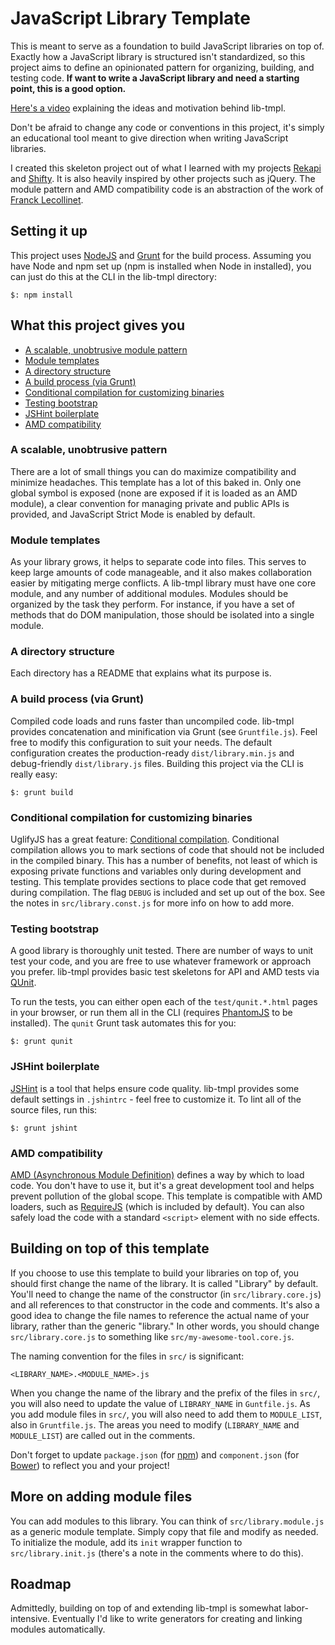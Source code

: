 # JavaScript Library Template

This is meant to serve as a foundation to build JavaScript libraries on top of.
Exactly how a JavaScript library is structured isn't standardized, so this
project aims to define an opinionated pattern for organizing, building, and
testing code.  __If want to write a JavaScript library and need a starting
point, this is a good option.__

[Here's a video](http://www.youtube.com/watch?v=OGZB7lq9-Mk) explaining the
ideas and motivation behind lib-tmpl.

Don't be afraid to change any code or conventions in this project, it's simply
an educational tool meant to give direction when writing JavaScript libraries.

I created this skeleton project out of what I learned with my projects
[Rekapi](https://github.com/jeremyckahn/rekapi) and
[Shifty](https://github.com/jeremyckahn/shifty).  It is also heavily inspired
by other projects such as jQuery.  The module pattern and AMD compatibility
code is an abstraction of the work of [Franck
Lecollinet](https://github.com/sork).

## Setting it up

This project uses [NodeJS](http://nodejs.org/) and [Grunt](http://gruntjs.com/)
for the build process.  Assuming you have Node and npm set up (npm is installed
when Node in installed), you can just do this at the CLI in the lib-tmpl
directory:

````
$: npm install
````

## What this project gives you

  * [A scalable, unobtrusive module pattern](#a-scalable-unobtrusive-pattern)
  * [Module templates](#module-templates)
  * [A directory structure](#a-directory-structure)
  * [A build process (via Grunt)](#a-build-process-via-grunt)
  * [Conditional compilation for customizing
    binaries](https://github.com/jeremyckahn/lib-tmpl/tree/grunt#conditional-compilation-for-customizing-binaries)
  * [Testing bootstrap](#testing-bootstrap)
  * [JSHint boilerplate](#jshint-boilerplate)
  * [AMD compatibility](#amd-compatibility)

### A scalable, unobtrusive pattern

There are a lot of small things you can do maximize compatibility and minimize
headaches.  This template has a lot of this baked in.  Only one global symbol
is exposed (none are exposed if it is loaded as an AMD module), a clear
convention for managing private and public APIs is provided, and JavaScript
Strict Mode is enabled by default.

### Module templates

As your library grows, it helps to separate code into files.  This serves to
keep large amounts of code manageable, and it also makes collaboration easier
by mitigating merge conflicts.  A lib-tmpl library  must have one core module,
and any number of additional modules.  Modules should be organized by the task
they perform.  For instance, if you have a set of methods that do DOM
manipulation, those should be isolated into a single module.

### A directory structure

Each directory has a README that explains what its purpose is.

### A build process (via Grunt)

Compiled code loads and runs faster than uncompiled code.  lib-tmpl provides
concatenation and minification via Grunt (see `Gruntfile.js`).  Feel free to
modify this configuration to suit your needs.  The default configuration
creates the production-ready `dist/library.min.js` and debug-friendly
`dist/library.js` files.  Building this project via the CLI is really easy:

````
$: grunt build
````

### Conditional compilation for customizing binaries

UglifyJS has a great feature: [Conditional
compilation](https://github.com/mishoo/UglifyJS2#conditional-compilation).
Conditional compilation allows you to mark sections of code that should not be
included in the compiled binary.  This has a number of benefits, not least of
which is exposing private functions and variables only during development and
testing.  This template provides sections to place code that get removed during
compilation.  The flag `DEBUG` is included and set up out of the box.  See the
notes in `src/library.const.js` for more info on how to add more.

### Testing bootstrap

A good library is thoroughly unit tested.  There are number of ways to unit
test your code, and you are free to use whatever framework or approach you
prefer.  lib-tmpl provides basic test skeletons for API and AMD tests via
[QUnit](http://qunitjs.com/).

To run the tests, you can either open each of the `test/qunit.*.html` pages in
your browser, or run them all in the CLI (requires
[PhantomJS](http://phantomjs.org/) to be installed). The `qunit` Grunt task
automates this for you:

````
$: grunt qunit
````

### JSHint boilerplate

[JSHint](http://jshint.com/) is a tool that helps ensure code quality.
lib-tmpl provides some default settings in `.jshintrc` - feel free to customize
it.  To lint all of the source files, run this:

````
$: grunt jshint
````

### AMD compatibility

[AMD (Asynchronous Module
Definition)](https://github.com/amdjs/amdjs-api/wiki/AMD) defines a way by
which to load code.  You don't have to use it, but it's a great development
tool and helps prevent pollution of the global scope.  This template is
compatible with AMD loaders, such as
[RequireJS](https://github.com/jrburke/requirejs) (which is included by
default).  You can also safely load the code with a standard `<script>` element
with no side effects.

## Building on top of this template

If you choose to use this template to build your libraries on top of, you
should first change the name of the library.  It is called "Library" by
default.  You'll need to change the name of the constructor (in
`src/library.core.js`) and all references to that constructor in the code and
comments.  It's also a good idea to change the file names to reference the
actual name of your library, rather than the generic "library." In other words,
you should change `src/library.core.js` to something like
`src/my-awesome-tool.core.js`.

The naming convention for the files in `src/` is significant:

````
<LIBRARY_NAME>.<MODULE_NAME>.js
````

When you change the name of the library and the prefix of the files in `src/`,
you will also need to update the value of `LIBRARY_NAME` in `Guntfile.js`.  As
you add module files in `src/`, you will also need to add them to
`MODULE_LIST`, also in `Gruntfile.js`.  The areas you need to modify
(`LIBRARY_NAME` and `MODULE_LIST`) are called out in the comments.

Don't forget to update `package.json` (for [npm](https://npmjs.org/)) and
`component.json` (for [Bower](http://twitter.github.com/bower/)) to reflect you
and your project!

## More on adding module files

You can add modules to this library.  You can think of `src/library.module.js`
as a generic module template.  Simply copy that file and modify as needed.  To
initialize the module, add its `init` wrapper function to `src/library.init.js`
(there's a note in the comments where to do this).

## Roadmap

Admittedly, building on top of and extending lib-tmpl is somewhat
labor-intensive.  Eventually I'd like to write generators for creating and
linking modules automatically.
